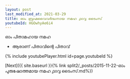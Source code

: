 ```yaml
---
layout: post
last_modified_at: 2021-03-29
title: ഓം ബ്രഹ്മവൈവർദ്ധനായ നമഹ ൧൦൮ ടൈംസ്
youtubeId: HGOwhyAe6i4
---
```

 
 
 ഓം പിതാമഹായ നമഹ 
 
 -  ആരാണ് പിതാവിന്റെ പിതാവ് 
 
  
 
  
 
 
 
 
 
 


{% include youtubePlayer.html id=page.youtubeId %}
 
[Next]({{ site.baseurl }}{% link  split2/_posts/2015-11-22-ഓം പുരുഷോത്തമായ നമഹ ൧൦൮ ടൈംസ്.md%})
 
